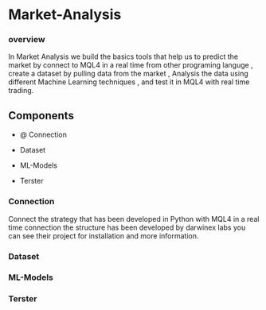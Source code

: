 # Market-Analysis

### overview

In Market Analysis we build the basics tools that help us to predict the market by connect to MQL4 in a real time from other programing languge , create a dataset by pulling data from the market , Analysis the data using different Machine Learning techniques , and test it in MQL4 with real time trading.

## Components

* @ Connection

* Dataset

* ML-Models

* Terster


### Connection

Connect the strategy that has been developed in Python with MQL4 in a real time connection the structure has been developed by darwinex labs you can see their project for installation and more information.

### Dataset

### ML-Models

### Terster
